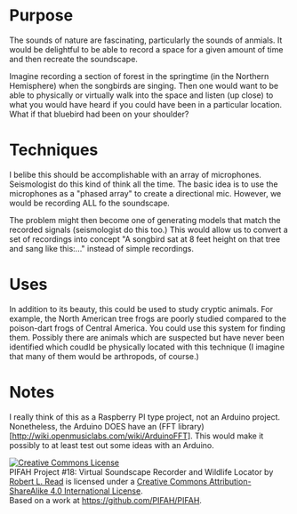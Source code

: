 # Purpose

The sounds of nature are fascinating, particularly the sounds of anmials. It would be delightful to be able to record
a space for a given amount of time and then recreate the soundscape.

Imagine recording a section of forest in the springtime (in the Northern Hemisphere) when the songbirds are singing.
Then one would want to be able to physically or virtually walk into the space and listen (up close) to what you would
have heard if you could have been in a particular location.  What if that bluebird had been on your shoulder?

# Techniques

I belibe this should be accomplishable with an array of microphones.  Seismologist do this kind of think all the time.
The basic idea is to use the microphones as a "phased array" to create a directional mic.
However, we would be recording ALL fo the soundscape.

The problem might then become one of generating models that match the recorded signals (seismologist do this too.)
This would allow us to convert a set of recordings into concept "A songbird sat at 8 feet height on that tree and sang
like this:..." instead of simple recordings.

# Uses

In addition to its beauty, this could be used to study cryptic animals.  For example, the North American tree frogs
are poorly studied compared to the poison-dart frogs of Central America.  You could use this system for finding them. 
Possibly there are animals which are suspected but have never been identified which coudld be physically located with
this technique (I imagine that many of them would be arthropods, of course.)

# Notes

I really think of this as a Raspberry PI type project, not an Arduino project.  Nonetheless, the Arduino DOES have an (FFT library)[http://wiki.openmusiclabs.com/wiki/ArduinoFFT]. This would make it possibly to at least test out some ideas with an Arduino.

<a rel="license" href="http://creativecommons.org/licenses/by-sa/4.0/"><img alt="Creative Commons License" style="border-width:0" src="https://i.creativecommons.org/l/by-sa/4.0/88x31.png" /></a><br /><span xmlns:dct="http://purl.org/dc/terms/" href="http://purl.org/dc/dcmitype/Text" property="dct:title" rel="dct:type">PIFAH Project #18: Virtual Soundscape Recorder and Wildlife Locator</span> by <a xmlns:cc="http://creativecommons.org/ns#" href="https://github.com/PIFAH/PIFAH" property="cc:attributionName" rel="cc:attributionURL">Robert L. Read</a> is licensed under a <a rel="license" href="http://creativecommons.org/licenses/by-sa/4.0/">Creative Commons Attribution-ShareAlike 4.0 International License</a>.<br />Based on a work at <a xmlns:dct="http://purl.org/dc/terms/" href="https://github.com/PIFAH/PIFAH" rel="dct:source">https://github.com/PIFAH/PIFAH</a>.
